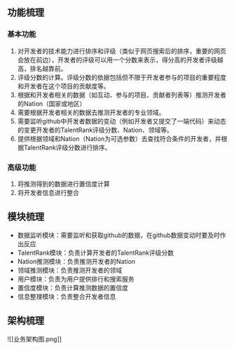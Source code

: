 ## 功能梳理
### 基本功能

1. 对开发者的技术能力进行排序和评级（类似于网页搜索后的排序，重要的网页会放在前边），开发者的评级可以用一个分数来表示，得分高的开发者评级越高，排名越靠前。
2. 评级分数的计算。评级分数的依据包括但不限于开发者参与的项目的重要程度和开发者在这个项目的贡献度等。
4. 根据和开发者相关的数据（如互动、参与的项目、贡献者列表等）推测开发者的Nation（国家或地区）
5. 需要根据开发者相关的数据去推测开发者的专业领域。
6. 需要监听github中开发者数据的变动（例如开发者又提交了一端代码）来动态的变更开发者的TalentRank评级分数、Nation、领域等。
7. 提供根据领域和Nation（Nation为可选参数）去查找符合条件的开发者，并根据TalentRank评级分数进行排序。

### 高级功能

1. 将推测得到的数据进行置信度计算
2. 将开发者信息进行整合

## 模块梳理

- 数据监听模块：需要监听和获取github的数据，在github数据变动时要及时作出反应
- TalentRank模块：负责计算开发者的TalentRank评级分数
- Nation推测模块：负责推测开发者的Nation
- 领域推测模块：负责推测开发者的领域
- 用户模块：负责为用户提供排行和搜索服务
- 置信度模块：负责计算推测数据的置信度
- 信息整理模块：负责整合开发者信息

## 架构梳理

![[业务架构图.png]]